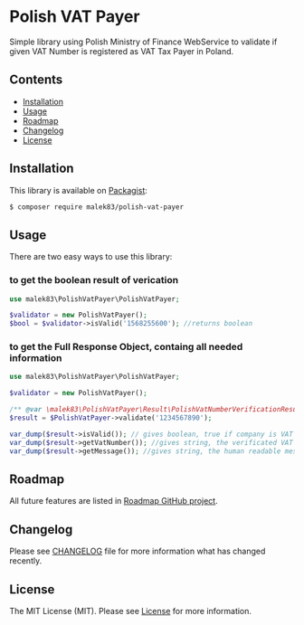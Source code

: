 # Polish VAT Payer

Simple library using Polish Ministry of Finance WebService to validate
if given VAT Number is registered as VAT Tax Payer in Poland.

## Contents

* [Installation](#installation)
* [Usage](#usage)
* [Roadmap](#roadmap)
* [Changelog](#changelog)
* [License](#license)

## Installation

This library is available on [Packagist](http://packagist.org/packages/malek83/polish-vat-payer):

```bash
$ composer require malek83/polish-vat-payer
```


## Usage

There are two easy ways to use this library:

### to get the boolean result of verication

```php
use malek83\PolishVatPayer\PolishVatPayer;

$validator = new PolishVatPayer();
$bool = $validator->isValid('1568255600'); //returns boolean
```

### to get the Full Response Object, containg all needed information


```php
use malek83\PolishVatPayer\PolishVatPayer;

$validator = new PolishVatPayer();

/** @var \malek83\PolishVatPayer\Result\PolishVatNumberVerificationResult $result */
$result = $PolishVatPayer->validate('1234567890');

var_dump($result->isValid()); // gives boolean, true if company is VAT Payer, otherwise false
var_dump($result->getVatNumber()); //gives string, the verificated VAT number
var_dump($result->getMessage()); //gives string, the human readable message
```

## Roadmap

All future features are listed in [Roadmap GitHub project](https://github.com/malek83/polish-vat-payer/projects/1).

## Changelog

Please see [CHANGELOG](CHANGELOG.md) file for more information what has changed recently.

## License

The MIT License (MIT). Please see [License](LICENSE) for more information.